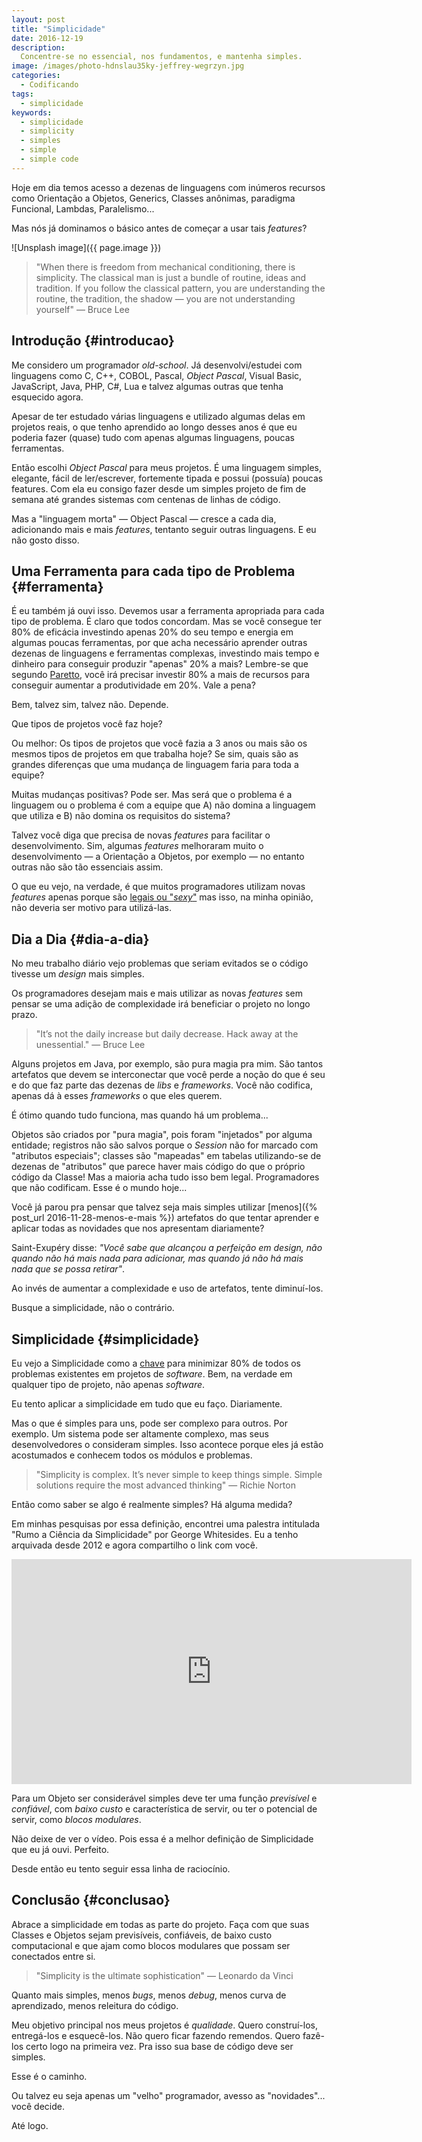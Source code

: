 ```yaml
---
layout: post
title: "Simplicidade"
date: 2016-12-19
description:
  Concentre-se no essencial, nos fundamentos, e mantenha simples.
image: /images/photo-hdnslau35ky-jeffrey-wegrzyn.jpg
categories: 
  - Codificando
tags:
  - simplicidade
keywords:
  - simplicidade
  - simplicity
  - simples
  - simple
  - simple code
--- 
```


Hoje em dia temos acesso a dezenas de linguagens com
inúmeros recursos como Orientação a Objetos, Generics, Classes 
anônimas, paradigma Funcional, Lambdas, Paralelismo...

Mas nós já dominamos o básico antes de começar a usar tais
*features*?

<!--more-->

![Unsplash image]({{ page.image }})  

> "When there is freedom from mechanical conditioning, there is
simplicity. The classical man is just a bundle of routine, ideas 
and tradition. If you follow the classical pattern, you are 
understanding the routine, the tradition, the shadow — you are 
not understanding yourself" — Bruce Lee

## Introdução {#introducao}

Me considero um programador *old-school*. Já desenvolvi/estudei com
linguagens como C, C++, COBOL, Pascal, *Object Pascal*, Visual Basic,
JavaScript, Java, PHP, C#, Lua e talvez algumas outras que tenha 
esquecido agora.

Apesar de ter estudado várias linguagens e utilizado algumas delas em 
projetos reais, o que tenho aprendido ao longo desses anos é que eu
poderia fazer (quase) tudo com apenas algumas linguagens, poucas
ferramentas.

Então escolhi *Object Pascal* para meus projetos. É uma linguagem
simples, elegante, fácil de ler/escrever, fortemente tipada e
possui (possuía) poucas features. Com ela eu consigo fazer desde um
simples projeto de fim de semana até grandes sistemas com centenas de
linhas de código.

Mas a "linguagem morta" — Object Pascal — cresce a cada dia, adicionando
mais e mais *features*, tentanto seguir outras linguagens.
E eu não gosto disso.

## Uma Ferramenta para cada tipo de Problema {#ferramenta}

É eu também já ouvi isso. Devemos usar a ferramenta apropriada
para cada tipo de problema. É claro que todos concordam.
Mas se você consegue ter 80% de eficácia investindo apenas 20%
do seu tempo e energia em algumas poucas ferramentas, por que acha
necessário aprender outras dezenas de linguagens e ferramentas complexas,
investindo mais tempo e dinheiro para conseguir produzir "apenas" 
20% a mais?
Lembre-se que segundo
[Paretto](https://pt.wikipedia.org/wiki/Princ%C3%ADpio_de_Pareto), 
você irá precisar investir 80% a mais de recursos para conseguir
aumentar a produtividade em 20%. Vale a pena?

Bem, talvez sim, talvez não. Depende.

Que tipos de projetos você faz hoje?

Ou melhor: Os tipos de projetos que você fazia a 3 anos ou mais são
os mesmos tipos de projetos em que trabalha hoje?
Se sim, quais são as grandes diferenças que uma mudança de linguagem
faria para toda a equipe?

Muitas mudanças positivas? Pode ser.
Mas será que o problema é a linguagem ou o problema é com a equipe
que A) não domina a linguagem que utiliza e B) não domina os requisitos
do sistema?

Talvez você diga que precisa de novas *features* para facilitar
o desenvolvimento. Sim, algumas *features* melhoraram muito o
desenvolvimento — a Orientação a Objetos, por exemplo — no entanto
outras não são tão essenciais assim.

O que eu vejo, na verdade, é que muitos programadores utilizam
novas *features* apenas porque são
[legais ou "*sexy*"](https://medium.freecodecamp.com/constant-confusion-why-i-still-use-javascript-function-statements-984ece0b72fd#.8b7hytmfk)
mas isso, na minha opinião, não deveria ser motivo para utilizá-las.

## Dia a Dia {#dia-a-dia}

No meu trabalho diário vejo problemas que seriam evitados se o código
tivesse um *design* mais simples.

Os programadores desejam mais e mais utilizar as novas *features*
sem pensar se uma adição de complexidade irá beneficiar o projeto 
no longo prazo.

> "It’s not the daily increase but daily decrease.
> Hack away at the unessential." — Bruce Lee

Alguns projetos em Java, por exemplo, são pura magia pra mim. São tantos 
artefatos que devem se interconectar que você perde a noção do que é
seu e do que faz parte das dezenas de *libs* e *frameworks*. Você
não codifica, apenas dá à esses *frameworks* o que eles querem.

É ótimo quando tudo funciona, mas quando há um problema...

Objetos são criados por "pura magia", pois foram "injetados" por
alguma entidade; registros não são salvos porque o *Session* não 
for marcado com "atributos especiais"; classes são "mapeadas" em
tabelas utilizando-se de dezenas de "atributos" que parece haver
mais código do que o próprio código da Classe! Mas a maioria acha
tudo isso bem legal. Programadores que não codificam. Esse é o mundo
hoje...

Você já parou pra pensar que talvez seja mais simples utilizar
[menos]({% post_url 2016-11-28-menos-e-mais %}) artefatos do que 
tentar aprender e aplicar todas as novidades que nos apresentam
diariamente?

Saint-Exupéry disse: *"Você sabe que alcançou a perfeição em design,
não quando não há mais nada para adicionar, mas quando já não há
mais nada que se possa retirar"*.

Ao invés de aumentar a complexidade e uso de artefatos, tente
diminuí-los.

Busque a simplicidade, não o contrário.

## Simplicidade {#simplicidade}

Eu vejo a Simplicidade como a [chave](http://www.extremeprogramming.org/rules/simple.html)
para minimizar 80% de todos os problemas existentes em projetos
de *software*. Bem, na verdade em qualquer tipo de projeto,
não apenas *software*.

Eu tento aplicar a simplicidade em tudo que eu faço. Diariamente.

Mas o que é simples para uns, pode ser complexo para outros.
Por exemplo. Um sistema pode ser altamente complexo, mas seus
desenvolvedores o consideram simples. Isso acontece porque eles
já estão acostumados e conhecem todos os módulos e problemas.

> "Simplicity is complex. It’s never simple to keep things simple.
Simple solutions require the most advanced thinking"
― Richie Norton

Então como saber se algo é realmente simples? Há alguma medida?

Em minhas pesquisas por essa definição, encontrei uma palestra
intitulada "Rumo a Ciência da Simplicidade" por George Whitesides.
Eu a tenho arquivada desde 2012 e agora compartilho o link com você.

<iframe src="https://embed.ted.com/talks/lang/pt-br/george_whitesides_toward_a_science_of_simplicity" width="640" height="360" frameborder="0" scrolling="no" webkitAllowFullScreen mozallowfullscreen allowFullScreen></iframe>

Para um Objeto ser considerável simples deve ter uma função 
*previsível* e *confiável*, com *baixo custo* e característica de servir,
ou ter o potencial de servir, como *blocos modulares*.

Não deixe de ver o vídeo. Pois essa é a melhor definição de 
Simplicidade que eu já ouvi. Perfeito.

Desde então eu tento seguir essa linha de raciocínio.

## Conclusão {#conclusao}

Abrace a simplicidade em todas as parte do projeto.
Faça com que suas Classes e Objetos sejam previsíveis, confiáveis,
de baixo custo computacional e que ajam como blocos modulares
que possam ser conectados entre si.

> "Simplicity is the ultimate sophistication" — Leonardo da Vinci

Quanto mais simples, menos *bugs*, menos *debug*, menos curva de
aprendizado, menos releitura do código.

Meu objetivo principal nos meus projetos é *qualidade*. 
Quero construí-los, entregá-los e esquecê-los. 
Não quero ficar fazendo remendos.
Quero fazê-los certo logo na primeira vez. 
Pra isso sua base de código deve ser simples.

Esse é o caminho.

Ou talvez eu seja apenas um "velho" programador,
avesso as "novidades"... você decide.

Até logo.